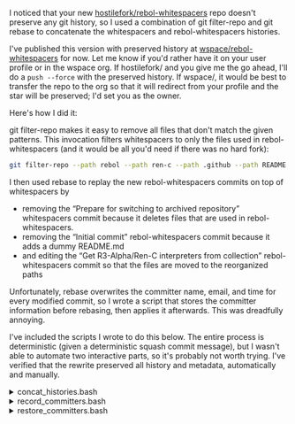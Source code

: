 I noticed that your new [hostilefork/rebol-whitespacers](https://github.com/hostilefork/rebol-whitespacers) repo doesn't preserve any git history, so I used a combination of git filter-repo and git rebase to concatenate the whitespacers and rebol-whitespacers histories.

I've published this version with preserved history at [wspace/rebol-whitespacers](https://github.com/wspace/rebol-whitespacers) for now. Let me know if you'd rather have it on your user profile or in the wspace org. If hostilefork/ and you give me the go ahead, I'll do a `push --force` with the preserved history. If wspace/, it would be best to transfer the repo to the org so that it will redirect from your profile and the star will be preserved; I'd set you as the owner.

Here's how I did it:

git filter-repo makes it easy to remove all files that don't match the given patterns. This invocation filters whitespacers to only the files used in rebol-whitespacers (and it would be all you'd need if there was no hard fork):

```sh
git filter-repo --path rebol --path ren-c --path .github --path README
```

I then used rebase to replay the new rebol-whitespacers commits on top of whitespacers by

- removing the “Prepare for switching to archived repository” whitespacers commit because it deletes files that are used in rebol-whitespacers.
- removing the “Initial commit” rebol-whitespacers commit because it adds a dummy README.md
- and editing the “Get R3-Alpha/Ren-C interpreters from collection” rebol-whitespacers commit so that the files are moved to the reorganized paths

Unfortunately, rebase overwrites the committer name, email, and time for every modified commit, so I wrote a script that stores the committer information before rebasing, then applies it afterwards. This was dreadfully annoying.

I've included the scripts I wrote to do this below. The entire process is deterministic (given a deterministic squash commit message), but I wasn't able to automate two interactive parts, so it's probably not worth trying. I've verified that the rewrite preserved all history and metadata, automatically and manually.

<details>
<summary>concat_histories.bash</summary>

```bash
#!/bin/bash -e

# Clone both repos.
# whitespacers is the base and rebol-whitespacers is left unchanged.
git clone https://github.com/hostilefork/rebol-whitespacers
git clone https://github.com/hostilefork/whitespacers rebol-whitespacers-concat
cd rebol-whitespacers-concat

# Only include Rebol- and Ren-C-related files.
# If you want to verify that these paths are correct for all commits,
# including deletions and renames, you can run `git filter-repo --analyze`
# to generate a report at .git/filter-repo/analysis/path-all-sizes.txt.
git filter-repo --path rebol --path ren-c --path .github --path README

# Rename master to main to match rebol-whitespacers.
git branch -m master main

# Merge rebol-whitespacers into whitespacers. This adds all files from
# rebol-whitespacers at their new paths, so there are duplicates for
# now. The merge commit is later discarded by the rebase, so don't worry
# about the commit message.
git remote add rebol ../rebol-whitespacers
git fetch rebol
git merge --allow-unrelated-histories --no-edit rebol/main
git remote remove rebol

# Record committer information so that it can be recovered after rebase.
../record_committers.bash ../committers.py

# Rebase to make the following changes:
# - Remove the penultimate whitespacers commit because it deletes files
#   that are used in rebol-whitespacers.
# - Squash the first two commits of rebol-whitespacers to move files to
#   their new paths and get rid of the dummy README.md.
#
# Start the rebase at "fdd7acb GitHub Actions workflow to test Rebol Whitespacers".
# If the commit hash is different, you have rewritten history
# differently and need to replace the hash in the rebase invocation.
#
# When the interactive editor opens, change pick to drop/edit/squash as
# follows:
#
#   drop 233e029 Prepare for switching to archived repository
#   pick 9b3c3fb Fix typo in Rebol/Ren-C titles; update filenames to current
#   edit 02daa2c Initial commit
#   squash aff5261 Get R3-Alpha/Ren-C interpreters from collection
#   pick 0447490 Take filename on the command line
#   pick 102a453 Break Dialect and Runtime into Separate Files
#   pick c429a5d Pretend UPARSE is the official PARSE behavior
#   pick d18e0ee Disable Syntax Highlighting for Rebol Files
#   pick 234d2b3 Update README.md
#
git rebase -i --committer-date-is-author-date fdd7acb

# Edit the rebol-whitespacers initial commit to move files to their new
# paths and get rid of the dummy README.md.
mkdir historical
git rm README README.md
git mv rebol/whitespace.reb historical/whitespace-old.reb
git mv ren-c/{whitespace.reb,README.md} .
git mv .github/workflows/test-{rebol,whitespacers}.yml
rmdir rebol ren-c
git commit --amend --no-edit

# Resolve conflicts in "Get R3-Alpha/Ren-C interpreters from collection",
# automatically choosing the changes from rebol-whitespacers.
git rebase --continue || :
git diff --name-only --diff-filter=U | xargs git checkout --theirs
git add --all

# Squash these two commits. Reword the new commit message to make sense
# in this new context (at least remove the "Initial commit" line).
git rebase --continue

# Restore accurate committer information.
../restore_committers.bash ../committers.py
rm ../committers.py

# Delete excessive replacement objects.
git replace --delete $(git replace --list)
```

</details>

<details>
<summary>record_committers.bash</summary>

```sh
#!/bin/bash -e

callback="$1"

# Set your name locally to "dummy" so that we can detect commits for
# which rebase changed the committer.
git config --local --add user.name dummy
git config --local --add user.email dummy@example.com

# Generate callback for filter-repo.
echo 'p = re.compile(br"\n\n\[ref:([0-9a-f]{40})\]\n")
match = p.search(commit.message)
if match:
  ref = match.group(1)
  commit.message = p.sub(b"", commit.message)

if not match or commit.committer_name != b"dummy":
  pass' > "$callback"

git log --date=raw --format='elif ref == b"%H":
  commit.author_name = b"""%an"""
  commit.author_email = b"""%ae"""
  commit.author_date = b"%ad" # %ai
  commit.committer_name = b"""%cn"""
  commit.committer_email = b"""%ce"""
  commit.committer_date = b"%cd" # %ci' >> "$callback"

# Append commit hash to each commit message.
git filter-repo --commit-callback 'commit.message += b"\n\n[ref:%s]\n" % commit.original_id'
```

</details>

<details>
<summary>restore_committers.bash</summary>

```sh
#!/bin/bash -e

callback="$1"

git filter-repo --commit-callback "$(cat "$callback")"

git config --local --unset-all --fixed-value user.name dummy
git config --local --unset-all --fixed-value user.email dummy@example.com
```

</details>
